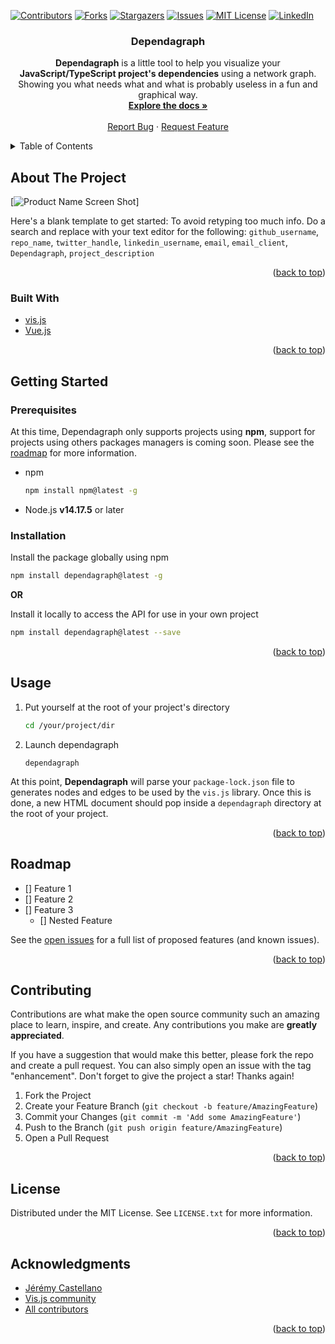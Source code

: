 <div id="top"></div>

[![Contributors][contributors-shield]][contributors-url]
[![Forks][forks-shield]][forks-url]
[![Stargazers][stars-shield]][stars-url]
[![Issues][issues-shield]][issues-url]
[![MIT License][license-shield]][license-url]
[![LinkedIn][linkedin-shield]][linkedin-url]


<div align="center">
<h3 align="center">Dependagraph</h3>

  <p align="center">
    <b>Dependagraph</b> is a little tool to help you visualize your <b>JavaScript/TypeScript project's dependencies</b> using a network graph. Showing you what needs what and what is probably useless in a fun and graphical way.
    <br />
    <a href="https://github.com/Emeto/dependagraph"><strong>Explore the docs »</strong></a>
    <br />
    <br />
    <a href="https://github.com/Emeto/dependagraph/issues">Report Bug</a>
    ·
    <a href="https://github.com/Emeto/dependagraph/issues">Request Feature</a>
  </p>
</div>



<!-- TABLE OF CONTENTS -->
<details>
  <summary>Table of Contents</summary>
  <ol>
    <li>
      <a href="#about-the-project">About The Project</a>
      <ul>
        <li><a href="#built-with">Built With</a></li>
      </ul>
    </li>
    <li>
      <a href="#getting-started">Getting Started</a>
      <ul>
        <li><a href="#prerequisites">Prerequisites</a></li>
        <li><a href="#installation">Installation</a></li>
      </ul>
    </li>
    <li><a href="#usage">Usage</a></li>
    <li><a href="#roadmap">Roadmap</a></li>
    <li><a href="#contributing">Contributing</a></li>
    <li><a href="#license">License</a></li>
    <li><a href="#contact">Contact</a></li>
    <li><a href="#acknowledgments">Acknowledgments</a></li>
  </ol>
</details>



<!-- ABOUT THE PROJECT -->
## About The Project

[![Product Name Screen Shot][product-screenshot]]

Here's a blank template to get started: To avoid retyping too much info. Do a search and replace with your text editor for the following: `github_username`, `repo_name`, `twitter_handle`, `linkedin_username`, `email`, `email_client`, `Dependagraph`, `project_description`

<p align="right">(<a href="#top">back to top</a>)</p>



### Built With

* [vis.js](https://visjs.org/)
* [Vue.js](https://vuejs.org/)

<p align="right">(<a href="#top">back to top</a>)</p>



<!-- GETTING STARTED -->
## Getting Started


### Prerequisites

At this time, Dependagraph only supports projects using **npm**, support for projects using others packages managers is coming soon. Please see the [roadmap](#roadmap) for more information.
* npm
  ```sh
  npm install npm@latest -g
  ```
* Node.js **v14.17.5** or later

### Installation

Install the package globally using npm
   ```sh
   npm install dependagraph@latest -g
   ```
**OR**

Install it locally to access the API for use in your own project
   ```sh
   npm install dependagraph@latest --save
   ```

<p align="right">(<a href="#top">back to top</a>)</p>



<!-- USAGE EXAMPLES -->
## Usage

1. Put yourself at the root of your project's directory
   ```sh
   cd /your/project/dir
    ```
2. Launch dependagraph
    ```shell
    dependagraph
    ```
   
At this point, **Dependagraph** will parse your `package-lock.json` file to generates nodes and edges to be used by the `vis.js` library. Once this is done, a new HTML document should pop inside a `dependagraph` directory at the root of your project.

<p align="right">(<a href="#top">back to top</a>)</p>



<!-- ROADMAP -->
## Roadmap

- [] Feature 1
- [] Feature 2
- [] Feature 3
    - [] Nested Feature

See the [open issues](https://github.com/github_username/repo_name/issues) for a full list of proposed features (and known issues).

<p align="right">(<a href="#top">back to top</a>)</p>



<!-- CONTRIBUTING -->
## Contributing

Contributions are what make the open source community such an amazing place to learn, inspire, and create. Any contributions you make are **greatly appreciated**.

If you have a suggestion that would make this better, please fork the repo and create a pull request. You can also simply open an issue with the tag "enhancement".
Don't forget to give the project a star! Thanks again!

1. Fork the Project
2. Create your Feature Branch (`git checkout -b feature/AmazingFeature`)
3. Commit your Changes (`git commit -m 'Add some AmazingFeature'`)
4. Push to the Branch (`git push origin feature/AmazingFeature`)
5. Open a Pull Request

<p align="right">(<a href="#top">back to top</a>)</p>



<!-- LICENSE -->
## License

Distributed under the MIT License. See `LICENSE.txt` for more information.

<p align="right">(<a href="#top">back to top</a>)</p>


<!-- ACKNOWLEDGMENTS -->
## Acknowledgments

* [Jérémy Castellano](https://github.com/Emeto)
* [Vis.js community](https://github.com/visjs)
* [All contributors](https://github.com/Emeto/dependagraph/contributors)

<p align="right">(<a href="#top">back to top</a>)</p>



<!-- MARKDOWN LINKS & IMAGES -->
<!-- https://www.markdownguide.org/basic-syntax/#reference-style-links -->
[contributors-shield]: https://img.shields.io/github/contributors/Emeto/dependagraph.svg?style=for-the-badge
[contributors-url]: https://github.com/Emeto/dependagraph/graphs/contributors
[forks-shield]: https://img.shields.io/github/forks/Emeto/dependagraph.svg?style=for-the-badge
[forks-url]: https://github.com/Emeto/dependagraph/network/members
[stars-shield]: https://img.shields.io/github/stars/Emeto/dependagraph.svg?style=for-the-badge
[stars-url]: https://github.com/Emeto/dependagraph/stargazers
[issues-shield]: https://img.shields.io/github/issues/Emeto/dependagraph.svg?style=for-the-badge
[issues-url]: https://github.com/Emeto/dependagraph/issues
[license-shield]: https://img.shields.io/github/license/Emeto/dependagraph.svg?style=for-the-badge
[license-url]: https://github.com/Emeto/dependagraph/blob/master/LICENSE.txt
[linkedin-shield]: https://img.shields.io/badge/-LinkedIn-black.svg?style=for-the-badge&logo=linkedin&colorB=555
[linkedin-url]: https://linkedin.com/in/jeremycastellano
[product-screenshot]: images/screenshot.png

